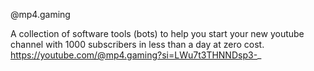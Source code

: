 @mp4.gaming

A collection of software tools (bots) to help you start your new youtube channel with 1000 subscribers in less than a day at zero cost. https://youtube.com/@mp4.gaming?si=LWu7t3THNNDsp3-_

